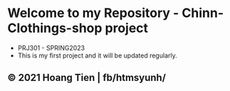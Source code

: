 # Welcome to my Repository - Chinn-Clothings-shop project
* PRJ301 - SPRING2023 
* This is my first project and it will be updated regularly.

## © 2021 Hoang Tien | fb/htmsyunh/